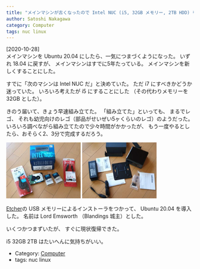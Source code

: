 ```yaml
---
title: "メインマシンが古くなったので Intel NUC (i5, 32GB メモリー, 2TB HDD) を組み立てた。絶好調 "
author: Satoshi Nakagawa
category: Computer
tags: nuc linux
---
```


[2020-10-28]  
 メインマシンを
Ubuntu 20.04 にしたら、一気につまづくようになった。
いずれ 18.04 に戻すが、
メインマシンはすでに5年たっている。
メインマシンを新しくすることにした。

 すでに「次のマシンは Intel NUC だ」と決めていた。
ただ i7 にすべきかどうか迷っていた。
いろいろ考えたが i5 にすることにした
（その代わりメモリーを32GB とした）。

 きのう届いて、きょう早速組み立てた。
「組み立てた」といっても、
まるでレゴ、
それも幼児向けのレゴ（部品がせいぜい5ヶくらいのレゴ）のようだった。
いろいろ調べながら組み立てたので少々時間がかかったが、
もう一度やるとしたら、おそらく2、3分で完成するだろう。

<a href="/pict/2020-10-28-nuc-1.jpg"><img src="/pict/2020-10-28-nuc-1.jpg" alt="" width="200"/></a>
<a href="/pict/2020-10-28-nuc-2.jpg"><img src="/pict/2020-10-28-nuc-2.jpg" alt="" width="200"/></a>

 [Etcher](https://www.balena.io/etcher/)の
USB メモリーによるインストーラをつかって、
Ubuntu 20.04 を導入した。
名前は Lord Emsworth （Blandings 城主）とした。

 いくつかつまずいたが、
すぐに現状復帰できた。

 i5 32GB 2TB はたいへんに気持ちがいい。

- Category: [Computer](categories.html#Computer)
- tags: nuc linux
